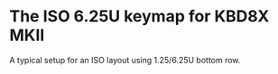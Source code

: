 # The ISO 6.25U keymap for KBD8X MKII

A typical setup for an ISO layout using 1.25/6.25U bottom row.